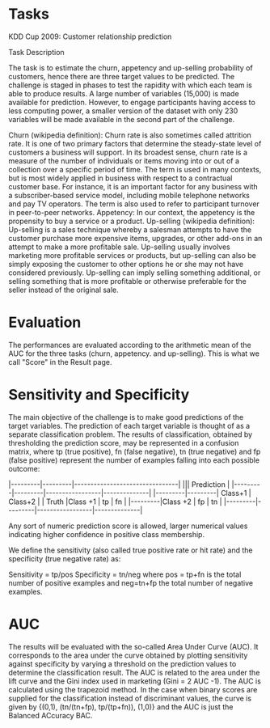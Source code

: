 # Tasks
KDD Cup 2009: Customer relationship prediction

Task Description

The task is to estimate the churn, appetency and up-selling probability of customers, hence there are three target values to be predicted. The challenge is staged in phases to test the rapidity with which each team is able to produce results. A large number of variables (15,000) is made available for prediction. However, to engage participants having access to less computing power, a smaller version of the dataset with only 230 variables will be made available in the second part of the challenge.

Churn (wikipedia definition): Churn rate is also sometimes called attrition rate. It is one of two primary factors that determine the steady-state level of customers a business will support. In its broadest sense, churn rate is a measure of the number of individuals or items moving into or out of a collection over a specific period of time. The term is used in many contexts, but is most widely applied in business with respect to a contractual customer base. For instance, it is an important factor for any business with a subscriber-based service model, including mobile telephone networks and pay TV operators. The term is also used to refer to participant turnover in peer-to-peer networks.
Appetency: In our context, the appetency is the propensity to buy a service or a product.
Up-selling (wikipedia definition): Up-selling is a sales technique whereby a salesman attempts to have the customer purchase more expensive items, upgrades, or other add-ons in an attempt to make a more profitable sale. Up-selling usually involves marketing more profitable services or products, but up-selling can also be simply exposing the customer to other options he or she may not have considered previously. Up-selling can imply selling something additional, or selling something that is more profitable or otherwise preferable for the seller instead of the original sale.

# Evaluation

The performances are evaluated according to the arithmetic mean of the AUC for the three tasks (churn, appetency. and up-selling). This is what we call "Score" in the Result page.

# Sensitivity and Specificity

The main objective of the challenge is to make good predictions of the target variables. The prediction of each target variable is thought of as a separate classification problem. The results of classification, obtained by thresholding the prediction score, may be represented in a confusion matrix, where tp (true positive), fn (false negative), tn (true negative) and fp (false positive) represent the number of examples falling into each possible outcome:

|---------|---------|--------------------------------|
|||            Prediction          |
|---------|---------|-----------------|--------------|
|---------|---------|   Class+1       | Class+2      |
|  Truth  |Class +1 |      tp         |    fn        |
|---------|Class +2 |      fp         |    tn        |
|---------|---------|-----------------|--------------|


Any sort of numeric prediction score is allowed, larger numerical values indicating higher confidence in positive class membership.

We define the sensitivity (also called true positive rate or hit rate) and the specificity (true negative rate) as:

Sensitivity = tp/pos
Specificity = tn/neg
where pos = tp+fn is the total number of positive examples and neg=tn+fp the total number of negative examples.

# AUC

The results will be evaluated with the so-called Area Under Curve (AUC). It corresponds to the area under the curve obtained by plotting sensitivity against specificity by varying a threshold on the prediction values to determine the classification result. The AUC is related to the area under the lift curve and the Gini index used in marketing (Gini = 2 AUC -1). The AUC is calculated using the trapezoid method. In the case when binary scores are supplied for the classification instead of discriminant values, the curve is given by {(0,1), (tn/(tn+fp), tp/(tp+fn)), (1,0)} and the AUC is just the Balanced ACcuracy BAC.
